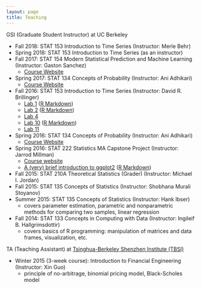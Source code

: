 ```yaml
---
layout: page
title: Teaching
---
```


GSI (Graduate Student Instructor) at UC Berkeley

* Fall 2018: STAT 153 Introduction to Time Series (Instructor: Merle Behr)
* Spring 2018: STAT 153 Introduction to Time Series (as an instructor)
* Fall 2017: STAT 154 Modern Statistical Prediction and Machine Learning (Instructor: Gaston Sanchez)
	* [Course Website](https://github.com/ucb-stat154/stat154-fall-2017)
* Spring 2017: STAT 134 Concepts of Probability (Instructor: Ani Adhikari)
	* [Course Website](http://www.stat.berkeley.edu/~ani/s134s17/index.html)
* Fall 2016: STAT 153 Introduction to Time Series (Instructor: David R. Brillinger)
	* [Lab 1](http://jcyhong.github.io/stat153_lab1.html) ([R Markdown]({{site.url}}/assets/stat153_lab1.Rmd))
	* [Lab 2](http://jcyhong.github.io/stat153_lab2.html) ([R Markdown]({{site.url}}/assets/stat153_lab2.Rmd))
	* [Lab 4](http://jcyhong.github.io/stat153_lab4.html)
	* [Lab 10](http://jcyhong.github.io/stat153_lab10.html) ([R Markdown](http://jcyhong.github.io/assets/stat153_lab10.Rmd))
	* [Lab 11](http://jcyhong.github.io/stat153_lab11.html)
* Spring 2016: STAT 134 Concepts of Probability (Instructor: Ani Adhikari)
	* [Course Website](http://www.stat.berkeley.edu/~ani/s134s16/index.html)
* Spring 2016: STAT 222 Statistics MA Capstone Project (Instructor: Jarrod Millman)
	* <a href = "http://www.jarrodmillman.com/stat222-spring2016/">Course website</a>
	* <a href = "http://jcyhong.github.io/ggplot_demo.html">A (very) brief introduction to ggplot2</a> ([R Markdown]({{site.url}}/assets/ggplot_demo.Rmd))
* Fall 2015: STAT 210A Theoretical Statistics (Grader) (Instructor: Michael I. Jordan)
* Fall 2015: STAT 135 Concepts of Statistics (Instructor: Shobhana Murali Stoyanov)
* Summer 2015: STAT 135 Concepts of Statistics (Instructor: Hank Ibser)
	* covers parameter estimation, parametric and nonparametric methods for comparing two samples, linear regression
* Fall 2014: STAT 133 Concepts in Computing with Data (Instructor: Ingileif B. Hallgrimsdottir)
	* covers basics of R programming: manipulation of matrices and data frames, visualization, etc.

TA (Teaching Assistant) at <a href = "http://www.tbsi.tsinghua.edu.cn">Tsinghua-Berkeley Shenzhen Institute (TBSI)</a>

* Winter 2015 (3-week course): Introduction to Financial Engineering (Instructor: Xin Guo)
	* principle of no-arbitrage, binomial pricing model, Black-Scholes model
